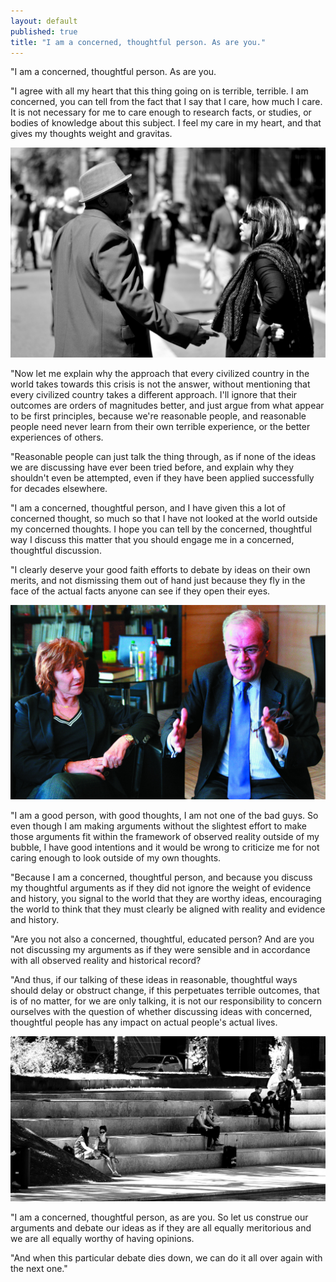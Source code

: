 ```yaml
---
layout: default
published: true
title: "I am a concerned, thoughtful person. As are you."
---
```


"I am a concerned, thoughtful person. As are you.

"I agree with all my heart that this thing going on is terrible, terrible. I am concerned, you can tell from the fact that I say that I care, how much I care. It is not necessary for me to care enough to research facts, or studies, or bodies of knowledge about this subject. I feel my care in my heart, and that gives my thoughts weight and gravitas.

[![discussion](/assets/images/discussion.jpg)](https://www.flickr.com/photos/tomhilton/16523850974)

"Now let me explain why the approach that every civilized country in the world takes towards this crisis is not the answer, without mentioning that every civilized country takes a different approach. I'll ignore that their outcomes are orders of magnitudes better, and just argue from what appear to be first principles, because we're reasonable people, and reasonable people need never learn from their own terrible experience, or the better experiences of others.

"Reasonable people can just talk the thing through, as if none of the ideas we are discussing have ever been tried before, and explain why they shouldn't even be attempted, even if they have been applied successfully for decades elsewhere.

"I am a concerned, thoughtful person, and I have given this a lot of concerned thought, so much so that I have not looked at the world outside my concerned thoughts. I hope you can tell by the concerned, thoughtful way I discuss this matter that you should engage me in a concerned, thoughtful discussion.

"I clearly deserve your good faith efforts to debate by ideas on their own merits, and not dismissing them out of hand just because they fly in the face of the actual facts anyone can see if they open their eyes.

[![Edith Cresson et Christian Pierret](/assets/images/edith.jpg)](https://www.flickr.com/photos/christianpierret/5260955250)

"I am a good person, with good thoughts, I am not one of the bad guys. So even though I am making arguments without the slightest effort to make those arguments fit within the framework of observed reality outside of my bubble, I have good intentions and it would be wrong to criticize me for not caring enough to look outside of my own thoughts.

"Because I am a concerned, thoughtful person, and because you discuss my thoughtful arguments as if they did not ignore the weight of evidence and history, you signal to the world that they are worthy ideas, encouraging the world to think that they must clearly be aligned with reality and evidence and history.

"Are you not also a concerned, thoughtful, educated person? And are you not discussing my arguments as if they were sensible and in accordance with all observed reality and historical record?

"And thus, if our talking of these ideas in reasonable, thoughtful ways should delay or obstruct change, if this perpetuates terrible outcomes, that is of no matter, for we are only talking, it is not our responsibility to concern ourselves with the question of whether discussing ideas with concerned, thoughtful people has any impact on actual people's actual lives.

[![Discussions on the stairs](/assets/images/discussionstairs.jpg)](https://www.flickr.com/photos/edgarjansen/34229996274)

"I am a concerned, thoughtful person, as are you. So let us construe our arguments and debate our ideas as if they are all equally meritorious and we are all equally worthy of having opinions.

"And when this particular debate dies down, we can do it all over again with the next one."
